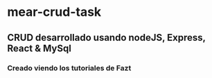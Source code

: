 # mear-crud-task
## CRUD desarrollado usando nodeJS, Express, React &amp; MySql

### Creado viendo los tutoriales de Fazt
